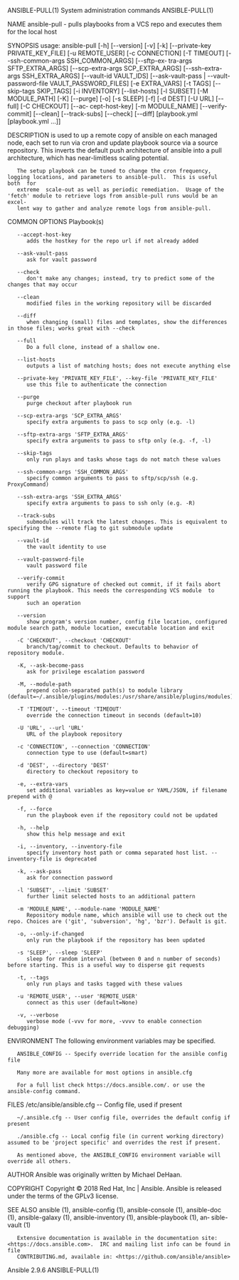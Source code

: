 ANSIBLE-PULL(1)                                           System administration commands                                           ANSIBLE-PULL(1)

NAME
       ansible-pull - pulls playbooks from a VCS repo and executes them for the local host

SYNOPSIS
       usage: ansible-pull [-h] [--version] [-v] [-k]
              [--private-key  PRIVATE_KEY_FILE]  [-u  REMOTE_USER]  [-c  CONNECTION]  [-T TIMEOUT] [--ssh-common-args SSH_COMMON_ARGS] [--sftp-ex‐
              tra-args   SFTP_EXTRA_ARGS]   [--scp-extra-args   SCP_EXTRA_ARGS]   [--ssh-extra-args   SSH_EXTRA_ARGS]    [--vault-id    VAULT_IDS]
              [--ask-vault-pass  |  --vault-password-file  VAULT_PASSWORD_FILES]  [-e EXTRA_VARS] [-t TAGS] [--skip-tags SKIP_TAGS] [-i INVENTORY]
              [--list-hosts] [-l SUBSET] [-M MODULE_PATH] [-K] [--purge] [-o] [-s SLEEP] [-f] [-d DEST] [-U URL]  [--full]  [-C  CHECKOUT]  [--ac‐
              cept-host-key] [-m MODULE_NAME] [--verify-commit] [--clean] [--track-subs] [--check] [--diff] [playbook.yml [playbook.yml ...]]

DESCRIPTION
       is  used  to up a remote copy of ansible on each managed node, each set to run via cron and update playbook source via a source repository.
       This inverts the default push architecture of ansible into a pull architecture, which has near-limitless scaling potential.

       The setup playbook can be tuned to change the cron frequency, logging locations, and parameters to ansible-pull.  This is useful  both  for
       extreme  scale-out as well as periodic remediation.  Usage of the 'fetch' module to retrieve logs from ansible-pull runs would be an excel‐
       lent way to gather and analyze remote logs from ansible-pull.

COMMON OPTIONS
          Playbook(s)

       --accept-host-key
          adds the hostkey for the repo url if not already added

       --ask-vault-pass
          ask for vault password

       --check
          don't make any changes; instead, try to predict some of the changes that may occur

       --clean
          modified files in the working repository will be discarded

       --diff
          when changing (small) files and templates, show the differences in those files; works great with --check

       --full
          Do a full clone, instead of a shallow one.

       --list-hosts
          outputs a list of matching hosts; does not execute anything else

       --private-key 'PRIVATE_KEY_FILE', --key-file 'PRIVATE_KEY_FILE'
          use this file to authenticate the connection

       --purge
          purge checkout after playbook run

       --scp-extra-args 'SCP_EXTRA_ARGS'
          specify extra arguments to pass to scp only (e.g. -l)

       --sftp-extra-args 'SFTP_EXTRA_ARGS'
          specify extra arguments to pass to sftp only (e.g. -f, -l)

       --skip-tags
          only run plays and tasks whose tags do not match these values

       --ssh-common-args 'SSH_COMMON_ARGS'
          specify common arguments to pass to sftp/scp/ssh (e.g. ProxyCommand)

       --ssh-extra-args 'SSH_EXTRA_ARGS'
          specify extra arguments to pass to ssh only (e.g. -R)

       --track-subs
          submodules will track the latest changes. This is equivalent to specifying the --remote flag to git submodule update

       --vault-id
          the vault identity to use

       --vault-password-file
          vault password file

       --verify-commit
          verify GPG signature of checked out commit, if it fails abort running the playbook. This needs the corresponding VCS module  to  support
          such an operation

       --version
          show program's version number, config file location, configured module search path, module location, executable location and exit

       -C 'CHECKOUT', --checkout 'CHECKOUT'
          branch/tag/commit to checkout. Defaults to behavior of repository module.

       -K, --ask-become-pass
          ask for privilege escalation password

       -M, --module-path
          prepend colon-separated path(s) to module library (default=~/.ansible/plugins/modules:/usr/share/ansible/plugins/modules)

       -T 'TIMEOUT', --timeout 'TIMEOUT'
          override the connection timeout in seconds (default=10)

       -U 'URL', --url 'URL'
          URL of the playbook repository

       -c 'CONNECTION', --connection 'CONNECTION'
          connection type to use (default=smart)

       -d 'DEST', --directory 'DEST'
          directory to checkout repository to

       -e, --extra-vars
          set additional variables as key=value or YAML/JSON, if filename prepend with @

       -f, --force
          run the playbook even if the repository could not be updated

       -h, --help
          show this help message and exit

       -i, --inventory, --inventory-file
          specify inventory host path or comma separated host list. --inventory-file is deprecated

       -k, --ask-pass
          ask for connection password

       -l 'SUBSET', --limit 'SUBSET'
          further limit selected hosts to an additional pattern

       -m 'MODULE_NAME', --module-name 'MODULE_NAME'
          Repository module name, which ansible will use to check out the repo. Choices are ('git', 'subversion', 'hg', 'bzr'). Default is git.

       -o, --only-if-changed
          only run the playbook if the repository has been updated

       -s 'SLEEP', --sleep 'SLEEP'
          sleep for random interval (between 0 and n number of seconds) before starting. This is a useful way to disperse git requests

       -t, --tags
          only run plays and tasks tagged with these values

       -u 'REMOTE_USER', --user 'REMOTE_USER'
          connect as this user (default=None)

       -v, --verbose
          verbose mode (-vvv for more, -vvvv to enable connection debugging)

ENVIRONMENT
       The following environment variables may be specified.

       ANSIBLE_CONFIG -- Specify override location for the ansible config file

       Many more are available for most options in ansible.cfg

       For a full list check https://docs.ansible.com/. or use the ansible-config command.

FILES
       /etc/ansible/ansible.cfg -- Config file, used if present

       ~/.ansible.cfg -- User config file, overrides the default config if present

       ./ansible.cfg -- Local config file (in current working directory) assumed to be 'project specific' and overrides the rest if present.

       As mentioned above, the ANSIBLE_CONFIG environment variable will override all others.

AUTHOR
       Ansible was originally written by Michael DeHaan.

COPYRIGHT
       Copyright © 2018 Red Hat, Inc | Ansible.  Ansible is released under the terms of the GPLv3 license.

SEE ALSO
       ansible (1), ansible-config (1), ansible-console (1), ansible-doc (1), ansible-galaxy (1), ansible-inventory (1), ansible-playbook (1), an‐
       sible-vault (1)

       Extensive documentation is available in the documentation site: <https://docs.ansible.com>.  IRC and mailing list info can be found in file
       CONTRIBUTING.md, available in: <https://github.com/ansible/ansible>

Ansible 2.9.6                                                                                                                      ANSIBLE-PULL(1)
